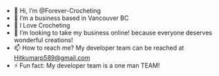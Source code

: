 - 👋 Hi, I’m @Forever-Crocheting
- 👀 I’m a business based in Vancouver BC
- 🌱 I Love Crocheting
- 💞️ I’m looking to take my business online! because everyone deserves wonderful creations!
- 📫 How to reach me? My developer team can be reached at Hitkumarp589@gmail.com
- ⚡ Fun fact: My developer team is a one man TEAM! 

<!---
Forever-Crocheting/Forever-Crocheting is a ✨ special ✨ repository because its `README.md` (this file) appears on your GitHub profile.
You can click the Preview link to take a look at your changes.
--->
